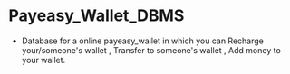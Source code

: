 # Payeasy_Wallet_DBMS

- Database for a online payeasy_wallet  in which you can Recharge your/someone's wallet , Transfer to someone's wallet , Add money to your wallet.
